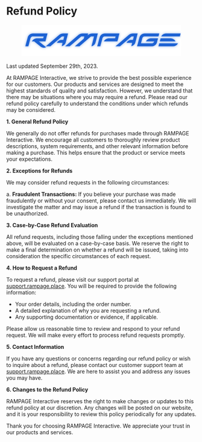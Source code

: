 # Refund Policy

<figure><img src="../.gitbook/assets/Brand_Blue.png" alt=""><figcaption></figcaption></figure>

Last updated September 29th, 2023.

At RAMPAGE Interactive, we strive to provide the best possible experience for our customers. Our products and services are designed to meet the highest standards of quality and satisfaction. However, we understand that there may be situations where you may require a refund. Please read our refund policy carefully to understand the conditions under which refunds may be considered.

**1. General Refund Policy**

We generally do not offer refunds for purchases made through RAMPAGE Interactive. We encourage all customers to thoroughly review product descriptions, system requirements, and other relevant information before making a purchase. This helps ensure that the product or service meets your expectations.

**2. Exceptions for Refunds**

We may consider refund requests in the following circumstances:

a. **Fraudulent Transactions:** If you believe your purchase was made fraudulently or without your consent, please contact us immediately. We will investigate the matter and may issue a refund if the transaction is found to be unauthorized.

**3. Case-by-Case Refund Evaluation**

All refund requests, including those falling under the exceptions mentioned above, will be evaluated on a case-by-case basis. We reserve the right to make a final determination on whether a refund will be issued, taking into consideration the specific circumstances of each request.

**4. How to Request a Refund**

To request a refund, please visit our support portal at [support.rampage.place](https://support.rampage.place/). You will be required to provide the following information:

* Your order details, including the order number.
* A detailed explanation of why you are requesting a refund.
* Any supporting documentation or evidence, if applicable.

Please allow us reasonable time to review and respond to your refund request. We will make every effort to process refund requests promptly.

**5. Contact Information**

If you have any questions or concerns regarding our refund policy or wish to inquire about a refund, please contact our customer support team at [support.rampage.place](https://support.rampage.place/). We are here to assist you and address any issues you may have.

**6. Changes to the Refund Policy**

RAMPAGE Interactive reserves the right to make changes or updates to this refund policy at our discretion. Any changes will be posted on our website, and it is your responsibility to review this policy periodically for any updates.



Thank you for choosing RAMPAGE Interactive. We appreciate your trust in our products and services.
